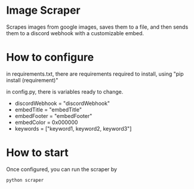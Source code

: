 # Image Scraper
Scrapes images from google images, saves them to a file, and then sends them to a discord webhook with a customizable embed. 

# How to configure
in requirements.txt, there are requirements required to install, using "pip install (requirement)"

in config.py, there is variables ready to change.

- discordWebhook = "discordWebhook"
- embedTitle = "embedTitle"
- embedFooter = "embedFooter"
- embedColor = 0x000000
- keywords = ["keyword1, keyword2, keyword3"]

# How to start

Once configured, you can run the scraper by 

```
python scraper
```



